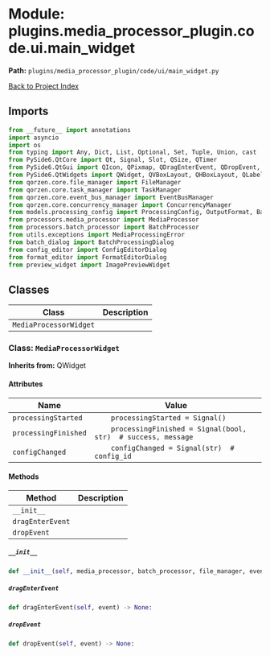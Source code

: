 # Module: plugins.media_processor_plugin.code.ui.main_widget

**Path:** `plugins/media_processor_plugin/code/ui/main_widget.py`

[Back to Project Index](../../../../../index.md)

## Imports
```python
from __future__ import annotations
import asyncio
import os
from typing import Any, Dict, List, Optional, Set, Tuple, Union, cast
from PySide6.QtCore import Qt, Signal, Slot, QSize, QTimer
from PySide6.QtGui import QIcon, QPixmap, QDragEnterEvent, QDropEvent, QImage
from PySide6.QtWidgets import QWidget, QVBoxLayout, QHBoxLayout, QLabel, QPushButton, QTabWidget, QSplitter, QListWidget, QListWidgetItem, QFileDialog, QComboBox, QGroupBox, QCheckBox, QMessageBox, QScrollArea, QToolButton, QMenu, QApplication, QFrame, QDialog
from qorzen.core.file_manager import FileManager
from qorzen.core.task_manager import TaskManager
from qorzen.core.event_bus_manager import EventBusManager
from qorzen.core.concurrency_manager import ConcurrencyManager
from models.processing_config import ProcessingConfig, OutputFormat, BackgroundRemovalConfig
from processors.media_processor import MediaProcessor
from processors.batch_processor import BatchProcessor
from utils.exceptions import MediaProcessingError
from batch_dialog import BatchProcessingDialog
from config_editor import ConfigEditorDialog
from format_editor import FormatEditorDialog
from preview_widget import ImagePreviewWidget
```

## Classes

| Class | Description |
| --- | --- |
| `MediaProcessorWidget` |  |

### Class: `MediaProcessorWidget`
**Inherits from:** QWidget

#### Attributes

| Name | Value |
| --- | --- |
| `processingStarted` | `    processingStarted = Signal()` |
| `processingFinished` | `    processingFinished = Signal(bool, str)  # success, message` |
| `configChanged` | `    configChanged = Signal(str)  # config_id` |

#### Methods

| Method | Description |
| --- | --- |
| `__init__` |  |
| `dragEnterEvent` |  |
| `dropEvent` |  |

##### `__init__`
```python
def __init__(self, media_processor, batch_processor, file_manager, event_bus_manager, concurrency_manager, task_manager, logger, plugin_config, parent) -> None:
```

##### `dragEnterEvent`
```python
def dragEnterEvent(self, event) -> None:
```

##### `dropEvent`
```python
def dropEvent(self, event) -> None:
```
